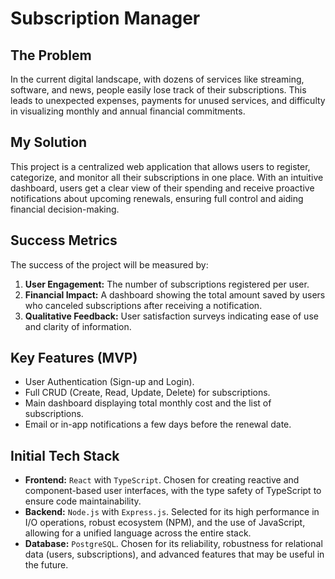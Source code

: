 # Subscription Manager

## The Problem

In the current digital landscape, with dozens of services like streaming, software, and news, people easily lose track of their subscriptions. This leads to unexpected expenses, payments for unused services, and difficulty in visualizing monthly and annual financial commitments.

## My Solution

This project is a centralized web application that allows users to register, categorize, and monitor all their subscriptions in one place. With an intuitive dashboard, users get a clear view of their spending and receive proactive notifications about upcoming renewals, ensuring full control and aiding financial decision-making.

## Success Metrics

The success of the project will be measured by:

1.  **User Engagement:** The number of subscriptions registered per user.
2.  **Financial Impact:** A dashboard showing the total amount saved by users who canceled subscriptions after receiving a notification.
3.  **Qualitative Feedback:** User satisfaction surveys indicating ease of use and clarity of information.

## Key Features (MVP)

-   User Authentication (Sign-up and Login).
-   Full CRUD (Create, Read, Update, Delete) for subscriptions.
-   Main dashboard displaying total monthly cost and the list of subscriptions.
-   Email or in-app notifications a few days before the renewal date.

## Initial Tech Stack

-   **Frontend:** `React` with `TypeScript`. Chosen for creating reactive and component-based user interfaces, with the type safety of TypeScript to ensure code maintainability.
-   **Backend:** `Node.js` with `Express.js`. Selected for its high performance in I/O operations, robust ecosystem (NPM), and the use of JavaScript, allowing for a unified language across the entire stack.
-   **Database:** `PostgreSQL`. Chosen for its reliability, robustness for relational data (users, subscriptions), and advanced features that may be useful in the future.
